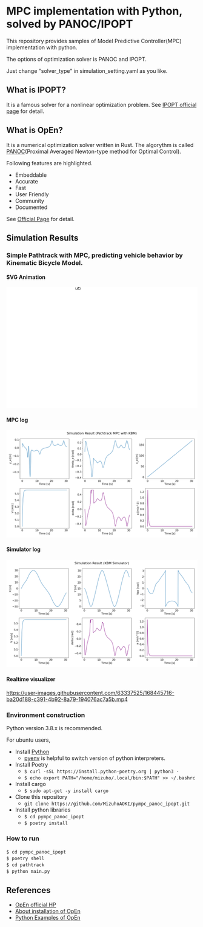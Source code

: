 # MPC implementation with Python, solved by PANOC/IPOPT
This repository provides samples of Model Predictive Controller(MPC) implementation with python. 

The options of optimization solver is PANOC and IPOPT. 

Just change "solver_type" in simulation_setting.yaml as you like. 

## What is IPOPT?
It is a famous solver for a nonlinear optimization problem.
See [IPOPT official page](https://coin-or.github.io/Ipopt/) for detail.

## What is OpEn?
It is a numerical optimization solver written in Rust. The algorythm is called [PANOC](https://arxiv.org/abs/1709.06487)(Proximal Averaged Newton-type method for Optimal Control).

Following features are highlighted.
- Embeddable
- Accurate
- Fast
- User Friendly
- Community
- Documented

See [Official Page](https://alphaville.github.io/optimization-engine/) for detail.


## Simulation Results
### Simple Pathtrack with MPC, predicting vehicle behavior by Kinematic Bicycle Model.
#### SVG Animation
![](./media/sample_result_pathtrack/trajectory.svg)
#### MPC log
![](./media/sample_result_pathtrack/mpc_result.png)
#### Simulator log
![](./media/sample_result_pathtrack/simulator_result.png)
#### Realtime visualizer
https://user-images.githubusercontent.com/63337525/168445716-ba20d188-c391-4b92-8a79-194076ac7a5b.mp4


<!--
## Environment costruction
Check latest information at [the official page](https://alphaville.github.io/optimization-engine/docs/installation).

### Install python, rust, and clang
- Install [Rust](https://www.rust-lang.org/tools/install)
- Install [Python](https://www.python.org/)
    - Use python 3.x
- Install [Clang](https://github.com/rust-lang/rust-bindgen/blob/master/book/src/requirements.md)

#### Especially for windows users who have [scoop](https://scoop.sh/), just run following commands.
- ```scoop install python```
- ```scoop install rustup```

#### Install latest opengen
- ```git clone https://github.com/alphaville/optimization-engine.git```
- ```cd optimization-engine/open-codegen```
- ```python setup.py install```
- ```cd ..``` (move to optimization-engine/)
- ```cargo build```

#### Install other python packages
- ```pip install -r requirements.txt```
-->

### Environment construction

Python version 3.8.x is recommended.

For ubuntu users, 

- Install [Python](https://www.python.org/)
    - [pyenv](https://github.com/pyenv/pyenv) is helpful to switch version of python interpreters.
- Install Poetry  
    - `$ curl -sSL https://install.python-poetry.org | python3 -`  
    - `$ echo export PATH="/home/mizuho/.local/bin:$PATH" >> ~/.bashrc`
- Install cargo  
    - `$ sudo apt-get -y install cargo`
- Clone this repository
    - `git clone https://github.com/MizuhoAOKI/pympc_panoc_ipopt.git`
- Install python libraries
    - ```$ cd pympc_panoc_ipopt```
    - ```$ poetry install ```

### How to run
```$ cd pympc_panoc_ipopt```  
```$ poetry shell```  
```$ cd pathtrack```  
```$ python main.py```  

## References
- [OpEn official HP](https://alphaville.github.io/optimization-engine/)
- [About installation of OpEn](https://alphaville.github.io/optimization-engine/docs/installation)
- [Python Examples of OpEn](https://alphaville.github.io/optimization-engine/docs/python-examples)
